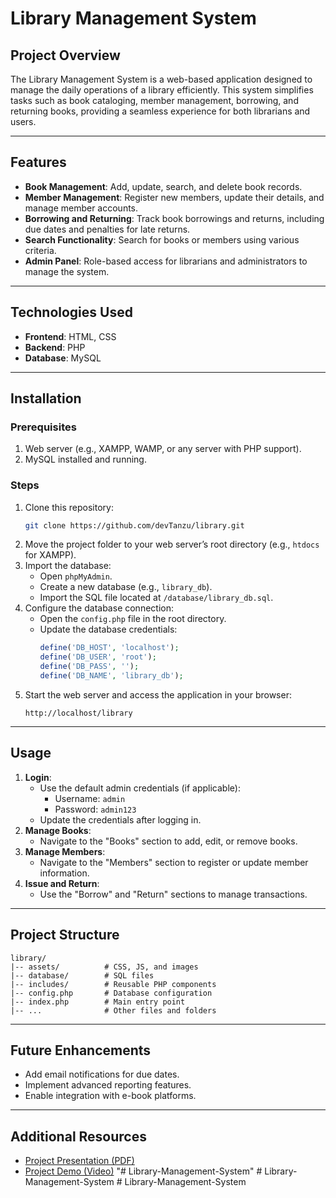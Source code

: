 # Library Management System

## Project Overview
The Library Management System is a web-based application designed to manage the daily operations of a library efficiently. This system simplifies tasks such as book cataloging, member management, borrowing, and returning books, providing a seamless experience for both librarians and users.

---

## Features
- **Book Management**: Add, update, search, and delete book records.
- **Member Management**: Register new members, update their details, and manage member accounts.
- **Borrowing and Returning**: Track book borrowings and returns, including due dates and penalties for late returns.
- **Search Functionality**: Search for books or members using various criteria.
- **Admin Panel**: Role-based access for librarians and administrators to manage the system.

---

## Technologies Used
- **Frontend**: HTML, CSS
- **Backend**: PHP
- **Database**: MySQL

---

## Installation

### Prerequisites
1. Web server (e.g., XAMPP, WAMP, or any server with PHP support).
2. MySQL installed and running.

### Steps
1. Clone this repository:
   ```bash
   git clone https://github.com/devTanzu/library.git
   ```
2. Move the project folder to your web server’s root directory (e.g., `htdocs` for XAMPP).
3. Import the database:
   - Open `phpMyAdmin`.
   - Create a new database (e.g., `library_db`).
   - Import the SQL file located at `/database/library_db.sql`.
4. Configure the database connection:
   - Open the `config.php` file in the root directory.
   - Update the database credentials:
     ```php
     define('DB_HOST', 'localhost');
     define('DB_USER', 'root');
     define('DB_PASS', '');
     define('DB_NAME', 'library_db');
     ```
5. Start the web server and access the application in your browser:
   ```
   http://localhost/library
   ```

---

## Usage
1. **Login**:
   - Use the default admin credentials (if applicable):
     - Username: `admin`
     - Password: `admin123`
   - Update the credentials after logging in.
2. **Manage Books**:
   - Navigate to the "Books" section to add, edit, or remove books.
3. **Manage Members**:
   - Navigate to the "Members" section to register or update member information.
4. **Issue and Return**:
   - Use the "Borrow" and "Return" sections to manage transactions.

---

## Project Structure
```
library/
|-- assets/          # CSS, JS, and images
|-- database/        # SQL files
|-- includes/        # Reusable PHP components
|-- config.php       # Database configuration
|-- index.php        # Main entry point
|-- ...              # Other files and folders
```

---

## Future Enhancements
- Add email notifications for due dates.
- Implement advanced reporting features.
- Enable integration with e-book platforms.

---

## Additional Resources
- [Project Presentation (PDF)](C:/xampp/htdocs/library/presentation_compressed.pdf)
- [Project Demo (Video)](C:/xampp/htdocs/library/LMS.mp4)
"# Library-Management-System" 
#   L i b r a r y - M a n a g e m e n t - S y s t e m  
 # Library-Management-System
